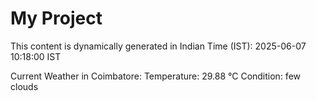 # My Project

This content is dynamically generated in Indian Time (IST): 2025-06-07 10:18:00 IST


Current Weather in Coimbatore:
Temperature: 29.88 °C
Condition: few clouds
